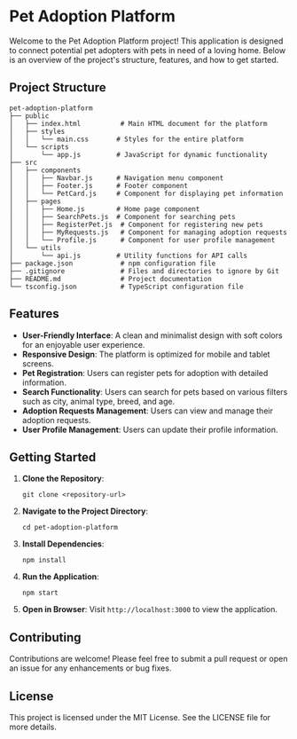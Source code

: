 # Pet Adoption Platform

Welcome to the Pet Adoption Platform project! This application is designed to connect potential pet adopters with pets in need of a loving home. Below is an overview of the project's structure, features, and how to get started.

## Project Structure

```
pet-adoption-platform
├── public
│   ├── index.html          # Main HTML document for the platform
│   ├── styles
│   │   └── main.css       # Styles for the entire platform
│   └── scripts
│       └── app.js         # JavaScript for dynamic functionality
├── src
│   ├── components
│   │   ├── Navbar.js      # Navigation menu component
│   │   ├── Footer.js      # Footer component
│   │   └── PetCard.js     # Component for displaying pet information
│   ├── pages
│   │   ├── Home.js        # Home page component
│   │   ├── SearchPets.js  # Component for searching pets
│   │   ├── RegisterPet.js  # Component for registering new pets
│   │   ├── MyRequests.js   # Component for managing adoption requests
│   │   └── Profile.js      # Component for user profile management
│   └── utils
│       └── api.js         # Utility functions for API calls
├── package.json            # npm configuration file
├── .gitignore              # Files and directories to ignore by Git
├── README.md               # Project documentation
└── tsconfig.json           # TypeScript configuration file
```

## Features

- **User-Friendly Interface**: A clean and minimalist design with soft colors for an enjoyable user experience.
- **Responsive Design**: The platform is optimized for mobile and tablet screens.
- **Pet Registration**: Users can register pets for adoption with detailed information.
- **Search Functionality**: Users can search for pets based on various filters such as city, animal type, breed, and age.
- **Adoption Requests Management**: Users can view and manage their adoption requests.
- **User Profile Management**: Users can update their profile information.

## Getting Started

1. **Clone the Repository**: 
   ```
   git clone <repository-url>
   ```

2. **Navigate to the Project Directory**: 
   ```
   cd pet-adoption-platform
   ```

3. **Install Dependencies**: 
   ```
   npm install
   ```

4. **Run the Application**: 
   ```
   npm start
   ```

5. **Open in Browser**: Visit `http://localhost:3000` to view the application.

## Contributing

Contributions are welcome! Please feel free to submit a pull request or open an issue for any enhancements or bug fixes.

## License

This project is licensed under the MIT License. See the LICENSE file for more details.